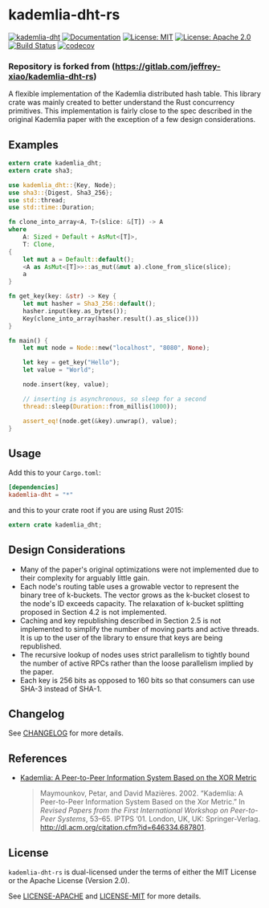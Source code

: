 # kademlia-dht-rs


[![kademlia-dht](http://meritbadge.herokuapp.com/kademlia-dht)](https://crates.io/crates/kademlia-dht)
[![Documentation](https://docs.rs/kademlia-dht/badge.svg)](https://docs.rs/kademlia-dht)
[![License: MIT](https://img.shields.io/badge/License-MIT-yellow.svg)](https://opensource.org/licenses/MIT)
[![License: Apache 2.0](https://img.shields.io/badge/License-Apache%202.0-blue.svg)](https://opensource.org/licenses/Apache-2.0)
[![Build Status](https://travis-ci.org/jeffrey-xiao/kademlia-dht-rs.svg?branch=master)](https://travis-ci.org/jeffrey-xiao/kademlia-dht-rs)
[![codecov](https://codecov.io/gh/jeffrey-xiao/kademlia-dht-rs/branch/master/graph/badge.svg)](https://codecov.io/gh/jeffrey-xiao/kademlia-dht-rs)

### Repository is forked from (https://gitlab.com/jeffrey-xiao/kademlia-dht-rs)
A flexible implementation of the Kademlia distributed hash table. This library crate was mainly
created to better understand the Rust concurrency primitives. This implementation is fairly close to
the spec described in the original Kademlia paper with the exception of a few design considerations.

## Examples

```rust
extern crate kademlia_dht;
extern crate sha3;

use kademlia_dht::{Key, Node};
use sha3::{Digest, Sha3_256};
use std::thread;
use std::time::Duration;

fn clone_into_array<A, T>(slice: &[T]) -> A
where
    A: Sized + Default + AsMut<[T]>,
    T: Clone,
{
    let mut a = Default::default();
    <A as AsMut<[T]>>::as_mut(&mut a).clone_from_slice(slice);
    a
}

fn get_key(key: &str) -> Key {
    let mut hasher = Sha3_256::default();
    hasher.input(key.as_bytes());
    Key(clone_into_array(hasher.result().as_slice()))
}

fn main() {
    let mut node = Node::new("localhost", "8080", None);

    let key = get_key("Hello");
    let value = "World";

    node.insert(key, value);

    // inserting is asynchronous, so sleep for a second
    thread::sleep(Duration::from_millis(1000));

    assert_eq!(node.get(&key).unwrap(), value);
}
```

## Usage

Add this to your `Cargo.toml`:

```toml
[dependencies]
kademlia-dht = "*"
```

and this to your crate root if you are using Rust 2015:

```rust
extern crate kademlia_dht;
```

## Design Considerations

- Many of the paper's original optimizations were not implemented due to their complexity for
  arguably little gain.
- Each node's routing table uses a growable vector to represent the binary tree of k-buckets. The
  vector grows as the k-bucket closest to the node's ID exceeds capacity. The relaxation of
  k-bucket splitting proposed in Section 4.2 is not implemented.
- Caching and key republishing described in Section 2.5 is not implemented to simplify the number
  of moving parts and active threads. It is up to the user of the library to ensure that keys are
  being republished.
- The recursive lookup of nodes uses strict parallelism to tightly bound the number of active RPCs
  rather than the loose parallelism implied by the paper.
- Each key is 256 bits as opposed to 160 bits so that consumers can use SHA-3 instead of SHA-1.

## Changelog

See [CHANGELOG](CHANGELOG.md) for more details.

## References

- [Kademlia: A Peer-to-Peer Information System Based on the XOR Metric](https://dl.acm.org/citation.cfm?id=687801)
  > Maymounkov, Petar, and David Mazières. 2002. “Kademlia: A Peer-to-Peer Information System Based on the Xor Metric.” In _Revised Papers from the First International Workshop on Peer-to-Peer Systems_, 53–65. IPTPS ’01. London, UK, UK: Springer-Verlag. <http://dl.acm.org/citation.cfm?id=646334.687801>.

## License

`kademlia-dht-rs` is dual-licensed under the terms of either the MIT License or the Apache License
(Version 2.0).

See [LICENSE-APACHE](LICENSE-APACHE) and [LICENSE-MIT](LICENSE-MIT) for more details.
